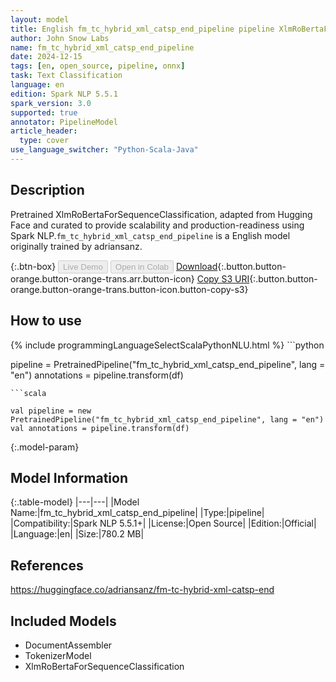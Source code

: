 ```yaml
---
layout: model
title: English fm_tc_hybrid_xml_catsp_end_pipeline pipeline XlmRoBertaForSequenceClassification from adriansanz
author: John Snow Labs
name: fm_tc_hybrid_xml_catsp_end_pipeline
date: 2024-12-15
tags: [en, open_source, pipeline, onnx]
task: Text Classification
language: en
edition: Spark NLP 5.5.1
spark_version: 3.0
supported: true
annotator: PipelineModel
article_header:
  type: cover
use_language_switcher: "Python-Scala-Java"
---
```


## Description

Pretrained XlmRoBertaForSequenceClassification, adapted from Hugging Face and curated to provide scalability and production-readiness using Spark NLP.`fm_tc_hybrid_xml_catsp_end_pipeline` is a English model originally trained by adriansanz.

{:.btn-box}
<button class="button button-orange" disabled>Live Demo</button>
<button class="button button-orange" disabled>Open in Colab</button>
[Download](https://s3.amazonaws.com/auxdata.johnsnowlabs.com/public/models/fm_tc_hybrid_xml_catsp_end_pipeline_en_5.5.1_3.0_1734251462130.zip){:.button.button-orange.button-orange-trans.arr.button-icon}
[Copy S3 URI](s3://auxdata.johnsnowlabs.com/public/models/fm_tc_hybrid_xml_catsp_end_pipeline_en_5.5.1_3.0_1734251462130.zip){:.button.button-orange.button-orange-trans.button-icon.button-copy-s3}

## How to use



<div class="tabs-box" markdown="1">
{% include programmingLanguageSelectScalaPythonNLU.html %}
```python

pipeline = PretrainedPipeline("fm_tc_hybrid_xml_catsp_end_pipeline", lang = "en")
annotations =  pipeline.transform(df)   

```
```scala

val pipeline = new PretrainedPipeline("fm_tc_hybrid_xml_catsp_end_pipeline", lang = "en")
val annotations = pipeline.transform(df)

```
</div>

{:.model-param}
## Model Information

{:.table-model}
|---|---|
|Model Name:|fm_tc_hybrid_xml_catsp_end_pipeline|
|Type:|pipeline|
|Compatibility:|Spark NLP 5.5.1+|
|License:|Open Source|
|Edition:|Official|
|Language:|en|
|Size:|780.2 MB|

## References

https://huggingface.co/adriansanz/fm-tc-hybrid-xml-catsp-end

## Included Models

- DocumentAssembler
- TokenizerModel
- XlmRoBertaForSequenceClassification